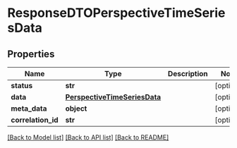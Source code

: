 # ResponseDTOPerspectiveTimeSeriesData

## Properties
Name | Type | Description | Notes
------------ | ------------- | ------------- | -------------
**status** | **str** |  | [optional] 
**data** | [**PerspectiveTimeSeriesData**](PerspectiveTimeSeriesData.md) |  | [optional] 
**meta_data** | **object** |  | [optional] 
**correlation_id** | **str** |  | [optional] 

[[Back to Model list]](../README.md#documentation-for-models) [[Back to API list]](../README.md#documentation-for-api-endpoints) [[Back to README]](../README.md)

